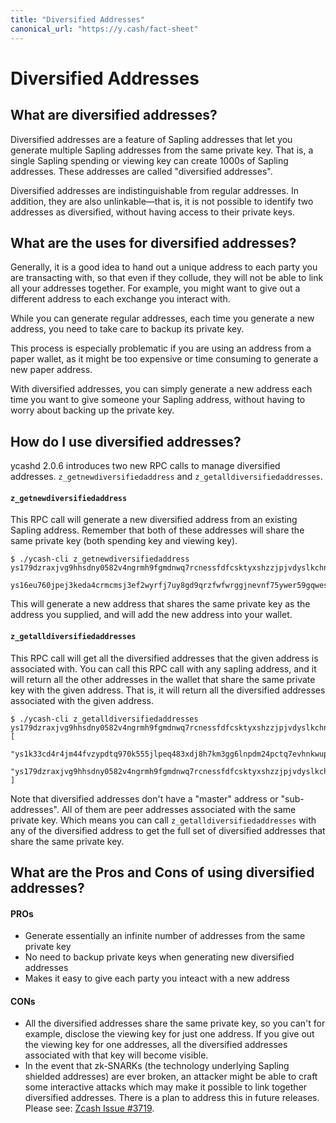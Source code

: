 ```yaml
---
title: "Diversified Addresses"
canonical_url: "https://y.cash/fact-sheet"
---
```


# Diversified Addresses

## What are diversified addresses?
Diversified addresses are a feature of Sapling addresses that let you generate multiple Sapling addresses from the same private key. That is, a single Sapling spending or viewing key can create 1000s of Sapling addresses. These addresses are called "diversified addresses".

Diversified addresses are indistinguishable from regular addresses. In addition, they are also unlinkable&mdash;that is, it is not possible to identify two addresses as diversified, without having access to their private keys.

## What are the uses for diversified addresses?
Generally, it is a good idea to hand out a unique address to each party you are transacting with, so that even if they collude, they will not be able to link all your addresses together. For example, you might want to give out a different address to each exchange you interact with.

While you can generate regular addresses, each time you generate a new address, you need to take care to backup its private key.

This process is especially problematic if you are using an address from a paper wallet, as it might be too expensive or time consuming to generate a new paper address.

With diversified addresses, you can simply generate a new address each time you want to give someone your Sapling address, without having to worry about backing up the private key.

## How do I use diversified addresses?
ycashd 2.0.6 introduces two new RPC calls to manage diversified addresses. `z_getnewdiversifiedaddress` and `z_getalldiversifiedaddresses`.

#### `z_getnewdiversifiedaddress`
This RPC call will generate a new diversified address from an existing Sapling address. Remember that both of these addresses will share the same private key (both spending key and viewing key).

```
$ ./ycash-cli z_getnewdiversifiedaddress ys179dzraxjvg9hhsdny0582v4ngrmh9fgmdnwq7rcnessfdfcsktyxshzzjpjvdyslkchnqnxfnml

ys16eu760jpej3keda4crmcmsj3ef2wyrfj7uy8gd9qrzfwfwrggjnevnf75ywer59gqwes7l7mtnw
```

This will generate a new address that shares the same private key as the address you supplied, and will add the new address into your wallet.

#### `z_getalldiversifiedaddresses`
This RPC call will get all the diversified addresses that the given address is associated with. You can call this RPC call with any sapling address, and it will return all the other addresses in the wallet that share the same private key with the given address. That is, it will return all the diversified addresses associated with the given address.

```
$ ./ycash-cli z_getalldiversifiedaddresses ys179dzraxjvg9hhsdny0582v4ngrmh9fgmdnwq7rcnessfdfcsktyxshzzjpjvdyslkchnqnxfnml
[
  "ys1k33cd4r4jm44fvzypdtq970k555jlpeq483xdj8h7km3gg6lnpdm24pctq7evhnkwuptvy57z6v",
  "ys179dzraxjvg9hhsdny0582v4ngrmh9fgmdnwq7rcnessfdfcsktyxshzzjpjvdyslkchnqnxfnml"
]
```

Note that diversified addresses don't have a "master" address or "sub-addresses". All of them are peer addresses associated with the same private key. Which means you can call `z_getalldiversifiedaddresses` with any of the diversified address to get the full set of diversified addresses that share the same private key.

## What are the Pros and Cons of using diversified addresses?
#### PROs
- Generate essentially an infinite number of addresses from the same private key
- No need to backup private keys when generating new diversified addresses
- Makes it easy to give each party you inteact with a new address

#### CONs
- All the diversified addresses share the same private key, so you can't for example, disclose the viewing key for just one address. If you give out the viewing key for one addresses, all the diversified addresses associated with that key will become visible.
- In the event that zk-SNARKs (the technology underlying Sapling shielded addresses) are ever broken, an attacker might be able to craft some interactive attacks which may make it possible to link together diversified addresses. There is a plan to address this in future releases. Please see: [Zcash Issue #3719](https://github.com/zcash/zcash/issues/3719).
